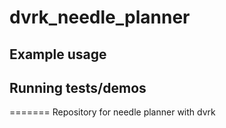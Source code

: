 # dvrk_needle_planner

## Example usage

## Running tests/demos
    
=======
Repository for needle planner with dvrk

